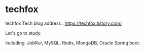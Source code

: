 # techfox
techfox
Tech blog address : https://techfox.tistory.com/

Let's go to study.

Including: JobRur, MySQL, Redis, MongoDB, Oracle
Spring boot.
